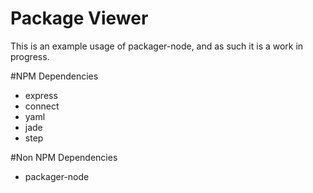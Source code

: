 Package Viewer
================

This is an example usage of packager-node, and as such it is a work in progress.

#NPM Dependencies

- express
- connect
- yaml
- jade
- step

#Non NPM Dependencies

- packager-node

